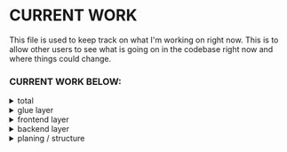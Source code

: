 # CURRENT WORK
This file is used to keep track on what I'm working on right now.
This is to allow other users to see what is going on in the codebase right now and where things could change.


### CURRENT WORK BELOW:
<details>
<summary>total</summary>

### Issue: recursive initial page load
Investigating an issue where a recursive initital page load structure causes the app to break because of an infinite recursion
- [more details]()



</details>




<details>
<summary>glue layer</summary>

### Code refactor
- refactoring data_reader.py to fit the security settings

### Code
- working on checks.py (writing the security checks for data reading / writing)

### FIXING:
- working on resolving a recursive page load problem addressed in [here](./planing-testing/work_resources_thoughts/recursive_page_load/README.md), current status: temporary fix has been deployed


</details>


<details>
<summary>frontend layer</summary>

### Code refactor
- UPCOMING: refactoring main.py to put all the settings into a dedicated dictionairy (right now they're stored in session state without a dedicated dictionairy)
- Refactoring the overall distribution of files (split the data input and analsys functions into seperate files)


### Code


</details>





<details>
<summary>backend layer</summary>

### Code refactor



### Code



</details>



<details>
<summary>planing / structure</summary>

### cloud integration:
- working on an idea to integrate statistics (anonymous, only if user agrees, default is no) which are based on an API running on some cloud infastructure


</details>

